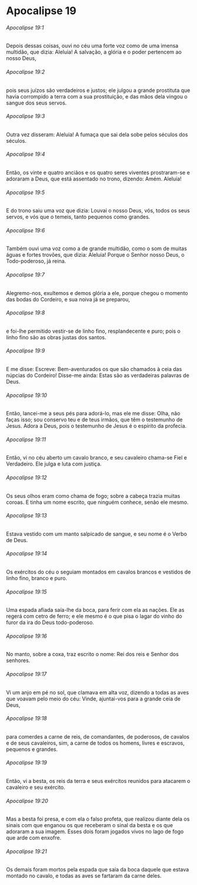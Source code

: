 # Apocalipse 19

###### Apocalipse 19:1

Depois dessas coisas, ouvi no céu uma forte voz como de uma imensa multidão, que dizia: Aleluia! A salvação, a glória e o poder pertencem ao nosso Deus,

###### Apocalipse 19:2

pois seus juízos são verdadeiros e justos; ele julgou a grande prostituta que havia corrompido a terra com a sua prostituição, e das mãos dela vingou o sangue dos seus servos.

###### Apocalipse 19:3

Outra vez disseram: Aleluia! A fumaça que sai dela sobe pelos séculos dos séculos.

###### Apocalipse 19:4

Então, os vinte e quatro anciãos e os quatro seres viventes prostraram-se e adoraram a Deus, que está assentado no trono, dizendo: Amém. Aleluia!

###### Apocalipse 19:5

E do trono saiu uma voz que dizia: Louvai o nosso Deus, vós, todos os seus servos, e vós que o temeis, tanto pequenos como grandes.

###### Apocalipse 19:6

Também ouvi uma voz como a de grande multidão, como o som de muitas águas e fortes trovões, que dizia: Aleluia! Porque o Senhor nosso Deus, o Todo-poderoso, já reina.

###### Apocalipse 19:7

Alegremo-nos, exultemos e demos glória a ele, porque chegou o momento das bodas do Cordeiro, e sua noiva já se preparou,

###### Apocalipse 19:8

e foi-lhe permitido vestir-se de linho fino, resplandecente e puro; pois o linho fino são as obras justas dos santos.

###### Apocalipse 19:9

E me disse: Escreve: Bem-aventurados os que são chamados à ceia das núpcias do Cordeiro! Disse-me ainda: Estas são as verdadeiras palavras de Deus.

###### Apocalipse 19:10

Então, lancei-me a seus pés para adorá-lo, mas ele me disse: Olha, não faças isso; sou conservo teu e de teus irmãos, que têm o testemunho de Jesus. Adora a Deus, pois o testemunho de Jesus é o espírito da profecia.

###### Apocalipse 19:11

Então, vi no céu aberto um cavalo branco, e seu cavaleiro chama-se Fiel e Verdadeiro. Ele julga e luta com justiça.

###### Apocalipse 19:12

Os seus olhos eram como chama de fogo; sobre a cabeça trazia muitas coroas. E tinha um nome escrito, que ninguém conhece, senão ele mesmo.

###### Apocalipse 19:13

Estava vestido com um manto salpicado de sangue, e seu nome é o Verbo de Deus.

###### Apocalipse 19:14

Os exércitos do céu o seguiam montados em cavalos brancos e vestidos de linho fino, branco e puro.

###### Apocalipse 19:15

Uma espada afiada saía-lhe da boca, para ferir com ela as nações. Ele as regerá com cetro de ferro; e ele mesmo é o que pisa o lagar do vinho do furor da ira do Deus todo-poderoso.

###### Apocalipse 19:16

No manto, sobre a coxa, traz escrito o nome: Rei dos reis e Senhor dos senhores.

###### Apocalipse 19:17

Vi um anjo em pé no sol, que clamava em alta voz, dizendo a todas as aves que voavam pelo meio do céu: Vinde, ajuntai-vos para a grande ceia de Deus,

###### Apocalipse 19:18

para comerdes a carne de reis, de comandantes, de poderosos, de cavalos e de seus cavaleiros, sim, a carne de todos os homens, livres e escravos, pequenos e grandes.

###### Apocalipse 19:19

Então, vi a besta, os reis da terra e seus exércitos reunidos para atacarem o cavaleiro e seu exército.

###### Apocalipse 19:20

Mas a besta foi presa, e com ela o falso profeta, que realizou diante dela os sinais com que enganou os que receberam o sinal da besta e os que adoraram a sua imagem. Esses dois foram jogados vivos no lago de fogo que arde com enxofre.

###### Apocalipse 19:21

Os demais foram mortos pela espada que saía da boca daquele que estava montado no cavalo, e todas as aves se fartaram da carne deles.


